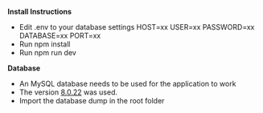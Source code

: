 **Install Instructions**
- Edit .env to your database settings
HOST=xx
USER=xx
PASSWORD=xx
DATABASE=xx
PORT=xx
- Run npm install
- Run npm run dev

**Database**
- An MySQL database needs to be used for the application to work
- The version [8.0.22](https://dev.mysql.com/get/Downloads/MySQLGUITools/mysql-workbench-community-8.0.22-winx64.msi) was used.
- Import the database dump in the root folder